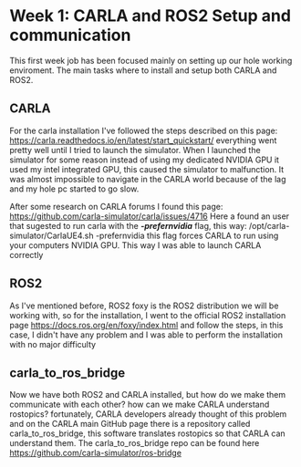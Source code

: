 # Week 1: CARLA and ROS2 Setup and communication

This first week job has been focused mainly on setting up our hole working enviroment. The main tasks where to install and setup both CARLA and ROS2.

## CARLA
For the carla installation I've followed the steps described on this page: https://carla.readthedocs.io/en/latest/start_quickstart/ everything went pretty well until I tried to launch the simulator. When I launched the simulator for some reason instead of using my dedicated NVIDIA GPU it used my intel integrated GPU, this caused the simulator to malfunction. It was almost impossible to navigate in the CARLA world because of the lag and my hole pc started to go slow.

After some research on CARLA forums I found this page: https://github.com/carla-simulator/carla/issues/4716
Here a found an user that sugested to run carla with the ***-prefernvidia*** flag, this way: /opt/carla-simulator/CarlaUE4.sh -prefernvidia this flag forces CARLA to run using your computers NVIDIA GPU. This way I was able to launch  CARLA  correctly

## ROS2
As I've mentioned before, ROS2 foxy is the ROS2 distribution we will be working with, so for the installation, I went to the official ROS2 installation  page https://docs.ros.org/en/foxy/index.html and follow the steps, in this case, I didn't have any problem and I was able to perform the installation with no major difficulty 


## carla_to_ros_bridge
Now we have both ROS2 and CARLA installed, but how do we make them communicate with each other? how can we make CARLA understand rostopics? 
fortunately, CARLA developers already thought of this problem and on the CARLA main GitHub page there is a repository called carla_to_ros_bridge, this software translates rostopics so that CARLA can understand them. 
The carla_to_ros_bridge repo can be found here https://github.com/carla-simulator/ros-bridge
